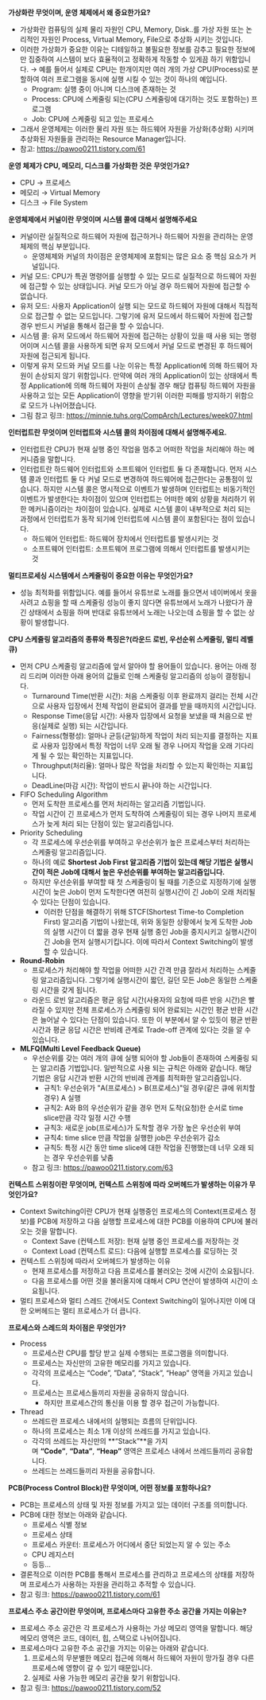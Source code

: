 **가상화란 무엇이며, 운영 체제에서 왜 중요한가요?**

- 가상화란 컴퓨팅의 실제 물리 자원인 CPU, Memory, Disk..를 가상 자원 또는 논리적인 자원인 Process, Virtual Memory, File으로 추상화 시키는 것입니다.
- 이러한 가상화가 중요한 이유는 디테일하고 불필요한 정보를 감추고 필요한 정보에만 집중하여 시스템이 보다 효율적이고 정확하게 작동할 수 있게끔 하기 위함입니다. → 예를 들어서 실제로 CPU는 한개이지만 여러 개의 가상 CPU(Process)로 분할하여 여러 프로그램을 동시에 실행 시킬 수 있는 것이 하나의 예입니다.
    - Program: 실행 중이 아니며 디스크에 존재하는 것
    - Process: CPU에 스케줄링 되는(CPU 스케줄링에 대기하는 것도 포함하는) 프로그램
    - Job: CPU에 스케줄링 되고 있는 프로세스
- 그래서 운영체제는 이러한 물리 자원 또는 하드웨어 자원을 가상화(추상화) 시키며 추상화된 자원들을 관리하는 Resource Manager입니다.
- 참고: https://pawoo0211.tistory.com/61

**운영 체제가 CPU, 메모리, 디스크를 가상화한 것은 무엇인가요?**

- CPU → 프로세스
- 메모리 → Virtual Memory
- 디스크 → File System

**운영체제에서 커널이란 무엇이며 시스템 콜에 대해서 설명해주세요**

- 커널이란 실질적으로 하드웨어 자원에 접근하거나 하드웨어 자원을 관리하는 운영체제의 핵심 부분입니다.
    - 운영체제와 커널의 차이점은 운영체제에 포함되는 많은 요소 중 핵심 요소가 커널입니다.
- 커널 모드: CPU가 특권 명령어를 실행할 수 있는 모드로 실질적으로 하드웨어 자원에 접근할 수 있는 상태입니다. 커널 모드가 아닐 경우 하드웨어 자원에 접근할 수 없습니다.
- 유저 모드: 사용자 Application이 실행 되는 모드로 하드웨어 자원에 대해서 직접적으로 접근할 수 없는 모드입니다. 그렇기에 유저 모드에서 하드웨어 자원에 접근할 경우 반드시 커널을 통해서 접근을 할 수 있습니다.
- 시스템 콜: 유저 모드에서 하드웨어 자원에 접근하는 상황이 있을 때 사용 되는 명령어이며 시스템 콜을 사용하게 되면 유저 모드에서 커널 모드로 변경된 후 하드웨어 자원에 접근되게 됩니다.
- 이렇게 유저 모드와 커널 모드를 나눈 이유는 특정 Application에 의해 하드웨어 자원이 손상되지 않기 위함입니다. 만약에 여러 개의 Application이 있는 상태에서 특정 Application에 의해 하드웨어 자원이 손상될 경우 해당 컴퓨팅 하드웨어 자원을 사용하고 있는 모든 Application이 영향을 받기위 이러한 피해를 방지하기 위함으로 모드가 나뉘어졌습니다.
- 그림 참고 링크: https://minnie.tuhs.org/CompArch/Lectures/week07.html

**인터럽트란 무엇이며 인터럽트와 시스템 콜의 차이점에 대해서 설명해주세요.**

- 인터럽트란 CPU가 현재 실행 중인 작업을 멈추고 어떠한 작업을 처리해야 하는 메커니즘을 말합니다.
- 인터럽트란 하드웨어 인터럽트와 소프트웨어 인터럽트 둘 다 존재합니다. 먼저 시스템 콜과 인터럽트 둘 다 커널 모드로 변경하여 하드웨어에 접근한다는 공통점이 있습니다. 하지만 시스템 콜은 명시적으로 이벤트가 발생하며 인터럽트는 비동기적인 이벤트가 발생한다는 차이점이 있으며 인터럽트는 어떠한 예외 상황을 처리하기 위한 메커니즘이라는 차이점이 있습니다. 실제로 시스템 콜이 내부적으로 처리 되는 과정에서 인터럽트가 동작 되기에 인터럽트에 시스템 콜이 포함된다는 점이 있습니다.
    - 하드웨어 인터럽트: 하드웨어 장치에서 인터럽트를 발생시키는 것
    - 소프트웨어 인터럽트: 소프트웨어 프로그램에 의해서 인터럽트를 발생시키는 것

**멀티프로세싱 시스템에서 스케줄링이 중요한 이유는 무엇인가요?**

- 성능 최적화를 위함입니다. 예를 들어서 유튜브로 노래를 들으면서 네이버에서 옷을 사려고 쇼핑을 할 때 스케줄링 성능이 좋지 않다면 유튜브에서 노래가 나왔다가 끊긴 상태에서 쇼핑을 하며 반대로 유튜브에서 노래는 나오는데 쇼핑을 할 수 없는 상황이 발생합니다.

**CPU 스케줄링 알고리즘의 종류와 특징은?(라운드 로빈, 우선순위 스케줄링, 멀티 레벨 큐)**

- 먼저 CPU 스케줄링 알고리즘에 앞서 알아야 할 용어들이 있습니다. 용어는 아래 정리 드리며 이러한 아래 용어의 값들로 인해 스케줄링 알고리즘의 성능이 결정됩니다.
    - Turnaround Time(반환 시간): 처음 스케줄링 이후 완료까지 걸리는 전체 시간으로 사용자 입장에서 전체 작업이 완료되어 결과를 받을 때까지의 시간입니다.
    - Response Time(응답 시간): 사용자 입장에서 요청을 보냈을 때 처음으로 반응(실제로 실행) 되는 시간입니다.
    - Fairness(형평성): 얼마나 균등(균일)하게 작업이 처리 되는지를 결정하는 지표로 사용자 입장에서 특정 작업이 너무 오래 될 경우 나머지 작업을 오래 기다리게 될 수 있는 확인하는 지표입니다.
    - Throughput(처리율): 얼마나 많은 작업을 처리할 수 있는지 확인하는 지표입니다.
    - DeadLine(마감 시간): 작업이 반드시 끝나야 하는 시간입니다.
- FIFO Scheduling Algorithm
    - 먼저 도착한 프로세스를 먼저 처리하는 알고리즘 기법입니다.
    - 작업 시간이 긴 프로세스가 먼저 도착하여 스케줄링이 되는 경우 나머지 프로세스가 늦게 처리 되는 단점이 있는 알고리즘입니다.
- Priority Scheduling
    - 각 프로세스에 우선순위를 부여하고 우선순위가 높은 프로세스부터 처리하는 스케줄링 알고리즘입니다.
    - 하나의 예로 **Shortest Job First 알고리즘 기법이 있는데 해당 기법은 실행시간이 적은 Job에 대해서 높은 우선순위를 부여하는 알고리즘입니다.**
    - 하지만 우선순위를 부여할 때 첫 스케줄링이 될 때를 기준으로 지정하기에 실행시간이 늦은  Job이 먼저 도착한다면 여전히 실행시간이 긴 Job이 오래 처리될 수 있다는 단점이 있습니다.
        - 이러한 단점을 해결하기 위해 STCF(Shortest Time-to Completion First) 알고리즘 기법이 나왔는데, 위와 동일한 상황에서 늦게 도착한 Job의 실행 시간이 더 짧을 경우 현재 실행 중인 Job을 중지시키고 실행시간이 긴 Job을 먼저 실행시기킵니다. 이에 따라서 Context Switching이 발생할 수 있습니다.
- **Round-Robin**
    - 프로세스가 처리해야 할 작업을 어떠한 시간 간격 만큼 잘라서 처리하는 스케줄링 알고리즘입니다. 그렇기에 실행시간이 짧던, 길던 모든 Job은 동일한 스케줄링 시간을 갖게 됩니다.
    - 라운드 로빈 알고리즘은 평균 응답 시간(사용자의 요청에 따른 반응 시간)은 빨라질 수 있지만 전체 프로세스가 스케줄링 되어 완료되는 시간인 평균 반환 시간은 늘어날 수 있다는 단점이 있습니다. 또한 이 부분에서 알 수 있듯이 평균 반환 시간과 평균 응답 시간은 반비례 관계로 Trade-off 관계에 있다는 것을 알 수 있습니다.
- **MLFQ(Multi Level Feedback Queue)**
    - 우선순위를 갖는 여러 개의 큐에 실행 되어야 할 Job들이 존재하여 스케줄링 되는 알고리즘 기법입니다. 일반적으로 사용 되는 규칙은 아래와 같습니다. 해당 기법은 응답 시간과 반환 시간의 반비례 관계를 최적화한 알고리즘입니다.
        - 규칙1: 우선순위가 "A(프로세스) > B(프로세스)"일 경우(같은 큐에 위치할 경우) A 실행
        - 규칙2: A와 B의 우선순위가 같을 경우 먼저 도착(요청)한 순서로 time slice만큼 각각 일정 시간 수행
        - 규칙3: 새로운 job(프로세스)가 도착할 경우 가장 높은 우선순위 부여
        - 규칙4: time slice 만큼 작업을 실행한 job은 우선순위가 감소
        - 규칙5: 특정 시간 동안 time slice에 대한 작업을 진행했는데 너무 오래 되는 경우 우선순위를 낮춤
    - 참고 링크: https://pawoo0211.tistory.com/63

**컨텍스트 스위칭이란 무엇이며, 컨텍스트 스위칭에 따라 오버헤드가 발생하는 이유가 무엇인가요?**

- Context Switching이란 CPU가 현재 실행중인 프로세스의 Context(프로세스 정보)를 PCB에 저장하고 다음 실행할 프로세스에 대한 PCB를 이용하여 CPU에 불러오는 것을 말합니다.
    - Context Save (컨텍스트 저장): 현재 실행 중인 프로세스를 저장하는 것
    - Context Load (컨텍스트 로드): 다음에 실행할 프로세스를 로딩하는 것
- 컨텍스트 스위칭에 따라서 오버헤드가 발생하는 이유
    - 현재 프로세스를 저정하고 다음 프로세스를 불러오는 것에 시간이 소요됩니다.
    - 다음 프로세스를 어떤 것을 불러올지에 대해서 CPU 연산이 발생하여 시간이 소요됩니다.
- 멀티 프로세스와 멀티 스레드 간에서도 Context Switching이 일어나지만 이에 대한 오버헤드는 멀티 프로세스가 더 큽니다.

**프로세스와 스레드의 차이점은 무엇인가?**

- Process
    - 프로세스란 CPU를 할당 받고 실제 수행되는 프로그램을 의미합니다.
    - 프로세스는 자신만의 고유한 메모리를 가지고 있습니다.
    - 각각의 프로세스는 “Code”, ”Data”, “Stack”, “Heap” 영역을 가지고 있습니다.
    - 프로세스는 프로세스들끼리 자원을 공유하지 않습니다.
        - 하지만 프로세스간의 통신을 이용 할 경우 접근이 가능합니다.
- Thread
    - 쓰레드란 프로세스 내에서의 실행되는 흐름의 단위입니다.
    - 하나의 프로세스는 최소 1개 이상의 쓰레드를 가지고 있습니다.
    - 각각의 쓰레드는 자신만의 **“Stack”**을 가지며 **“Code”**, **“Data”**, **“Heap”** 영역은 프로세스 내에서 쓰레드들끼리 공유합니다.
    - 쓰레드는 쓰레드들끼리 자원을 공유합니다.

**PCB(Process Control Block)란 무엇이며, 어떤 정보를 포함하나요?**

- PCB는 프로세스의 상태 및 자원 정보를 가지고 있는 데이터 구조를 의미합니다.
- PCB에 대한 정보는 아래와 같습니다.
    - 프로세스 식별 정보
    - 프로세스 상태
    - 프로세스 카운터: 프로세스가 어디에서 중단 되었는지 알 수 있는 주소
    - CPU 레지스터
    - 등등…
- 결론적으로 이러한 PCB를 통해서 프로세스를 관리하고 프로세스의 상태를 저장하며 프로세스가 사용하는 자원을 관리하고 추적할 수 있습니다.
- 참고 링크: https://pawoo0211.tistory.com/61

**프로세스 주소 공간이란 무엇이며, 프로세스마다 고유한 주소 공간을 가지는 이유는?**

- 프로세스 주소 공간은 각 프로세스가 사용하는 가상 메모리 영역을 말합니다. 해당 메모리 영역은 코드, 데이터, 힙, 스택으로 나뉘어집니다.
- 프로세스마다 고유한 주소 공간을 가지는 이유는 아래와 같습니다.
    1. 프로세스의 무분별한 메모리 접근에 의해서 하드웨어 자원이 망가질 경우 다른 프로세스에 영향이 갈 수 있기 때문입니다.
    2. 실제로 사용 가능한 메모리 공간을 찾기 위함입니다.
- 참고 링크: https://pawoo0211.tistory.com/52
